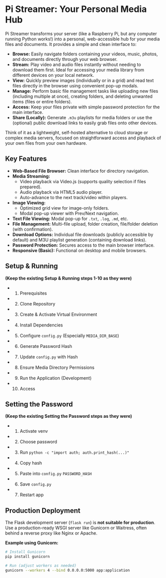 # Pi Streamer: Your Personal Media Hub

Pi Streamer transforms your server (like a Raspberry Pi, but any computer running Python works!) into a personal, web-accessible hub for your media files and documents. It provides a simple and clean interface to:

*   **Browse:** Easily navigate folders containing your videos, music, photos, and documents directly through your web browser.
*   **Stream:** Play video and audio files instantly without needing to download them first. Ideal for accessing your media library from different devices on your local network.
*   **View:** Quickly preview images (individually or in a grid) and read text files directly in the browser using convenient pop-up modals.
*   **Manage:** Perform basic file management tasks like uploading new files (including multiple at once), creating folders, and deleting unwanted items (files or entire folders).
*   **Access:** Keep your files private with simple password protection for the main interface.
*   **Share (Locally):** Generate `.m3u` playlists for media folders or use the (optional) public download links to easily grab files onto other devices.

Think of it as a lightweight, self-hosted alternative to cloud storage or complex media servers, focused on straightforward access and playback of your own files from your own hardware.

## Key Features

*   **Web-Based File Browser:** Clean interface for directory navigation.
*   **Media Streaming:**
    *   Video playback via Video.js (supports quality selection if files prepared).
    *   Audio playback via HTML5 audio player.
    *   Auto-advance to the next track/video within players.
*   **Image Viewing:**
    *   Optimized grid view for image-only folders.
    *   Modal pop-up viewer with Prev/Next navigation.
*   **Text File Viewing:** Modal pop-up for `.txt`, `.log`, `.md`, etc.
*   **File Management:** Multi-file upload, folder creation, file/folder deletion (with confirmation).
*   **Download Options:** Individual file downloads (publicly accessible by default) and M3U playlist generation (containing download links).
*   **Password Protection:** Secures access to the main browser interface.
*   **Responsive (Basic):** Functional on desktop and mobile browsers.

## Setup & Running

**(Keep the existing Setup & Running steps 1-10 as they were)**
*   1. Prerequisites
*   2. Clone Repository
*   3. Create & Activate Virtual Environment
*   4. Install Dependencies
*   5. Configure `config.py` (Especially `MEDIA_DIR_BASE`)
*   6. Generate Password Hash
*   7. Update `config.py` with Hash
*   8. Ensure Media Directory Permissions
*   9. Run the Application (Development)
*   10. Access

## Setting the Password

**(Keep the existing Setting the Password steps as they were)**
*   1. Activate venv
*   2. Choose password
*   3. Run `python -c "import auth; auth.print_hash(...)"`
*   4. Copy hash
*   5. Paste into `config.py` `PASSWORD_HASH`
*   6. Save `config.py`
*   7. Restart app

## Production Deployment

The Flask development server (`flask run`) is **not suitable for production**. Use a production-ready WSGI server like Gunicorn or Waitress, often behind a reverse proxy like Nginx or Apache.

**Example using Gunicorn:**

```bash
# Install Gunicorn
pip install gunicorn

# Run (adjust workers as needed)
gunicorn --workers 4 --bind 0.0.0.0:5000 app:application